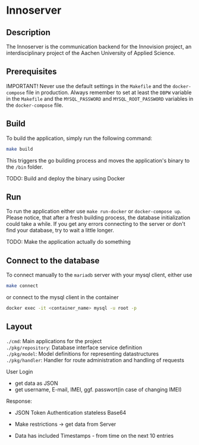 # Innoserver

## Description
The Innoserver is the communication backend for the Innovision project,
an interdisciplinary project of the Aachen University of Applied Science.

## Prerequisites
IMPORTANT!
Never use the default settings in the `Makefile` and the `docker-compose` file
in production. Always remember to set at least the `DBPW` variable in the
`Makefile` and the `MYSQL_PASSWORD` and `MYSQL_ROOT_PASSWORD` variables in the
`docker-compose` file.

## Build
To build the application, simply run the following command:
```sh
make build
```
This triggers the go building process and moves the application's binary
to the `/bin` folder.

TODO: Build and deploy the binary using Docker

## Run
To run the application either use `make run-docker` or `docker-compose up`.
Please notice, that after a fresh building process, the database initialization could take a
while. If you get any errors connecting to the server or don't find your database,
try to wait a little longer.

TODO: Make the application actually do something


## Connect to the database
To connect manually to the `mariadb` server with your mysql client, either use
```sh
make connect
```
or connect to the mysql client in the container
```sh
docker exec -it <container_name> mysql -u root -p
```

## Layout
`./cmd`: Main applications for the project\
`./pkg/repository`: Database interface service definition\
`./pkg/model`: Model definitions for representing datastructures\
`./pkg/handler`: Handler for route administration and handling of requests

User Login
- get data as JSON 
- get username, E-mail, IMEI, ggf. passwort(in case of changing IMEI)

Response: 
- JSON Token Authentication stateless Base64
- Make restrictions -> get data from Server

- Data has included Timestamps
        - from time on the next 10 entries
